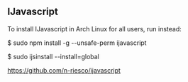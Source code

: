 ## IJavascript

To install IJavascript in Arch Linux for all users, run instead:

$ sudo npm install -g --unsafe-perm ijavascript

$ sudo ijsinstall --install=global


https://github.com/n-riesco/ijavascript
